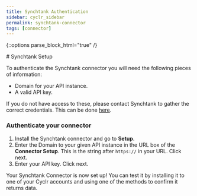 ```yaml
---
title: Synchtank Authentication
sidebar: cyclr_sidebar
permalink: synchtank-connector
tags: [connector]
---
```

{::options parse_block_html="true" /}
<section class="card">
# Synchtank Setup

To authenticate the Synchtank connector you will need the following pieces of information:

* Domain for your API instance.
* A valid API key.

If you do not have access to these, please contact Synchtank to gather the correct credentials. This can be done [here](https://www.synchtank.com/solutions/).

### Authenticate your connector
1. Install the Synchtank connector and go to **Setup**. 
2. Enter the Domain to your given API instance in the URL box of the **Connector Setup**. This is the string after `https://` in your URL. Click next.
3. Enter your API key. Click next.

Your Synchtank Connector is now set up! You can test it by installing it to one of your Cyclr accounts and using one of the methods to confirm it returns data.

</section>
